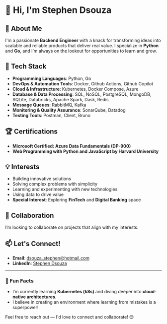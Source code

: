 # 👋 Hi, I'm Stephen Dsouza  

## 🚀 About Me
I'm a passionate **Backend Engineer** with a knack for transforming ideas into scalable and reliable products that deliver real value. I specialize in **Python** and **Go**, and I’m always on the lookout for opportunities to learn and grow.

## 🌱 Tech Stack
- **Programming Languages**: Python, Go
- **DevOps & Automation Tools**: Docker, Github Actions, Github Copilot 
- **Cloud & Infrastructure**: Kubernetes, Docker Compose, Azure
- **Database & Data Processing**: SQL, NoSQL, PostgreSQL, MongoDB, SQLite, Databricks, Apache Spark, Dask, Redis
- **Message Queues**: RabbitMQ, Kafka
- **Monitoring & Quality Assurance**: SonarQube, Datadog
- **Testing Tools**: Postman, Client, Bruno

## 🏆 Certifications
- **Microsoft Certified: Azure Data Fundamentals (DP-900)**
- **Web Programming with Python and JavaScript by Harvard University**

## 💡 Interests
- Building innovative solutions 
- Solving complex problems with simplicity  
- Learning and experimenting with new technologies
- Using data to drive value
- **Special Interest**: Exploring **FinTech** and **Digital Banking** space

## 💞️ Collaboration
I’m looking to collaborate on projects that align with my interests.

## 📫 Let's Connect!
- **Email**: [dsouza_stephen@hotmail.com](mailto:dsouza_stephen@hotmail.com)  
- **LinkedIn**: [Stephen Dsouza](https://www.linkedin.com/in/stephen-michael-dsouza/)

---

### 🚀 Fun Facts
- I’m currently learning **Kubernetes (k8s)** and diving deeper into **cloud-native architectures**.  
- I believe in creating an environment where learning from mistakes is a superpower!

Feel free to reach out — I'd love to connect and collaborate! 😊  


<!---
StephenDsouza90/StephenDsouza90 is a ✨ special ✨ repository because its `README.md` (this file) appears on your GitHub profile.
You can click the Preview link to take a look at your changes.
--->
